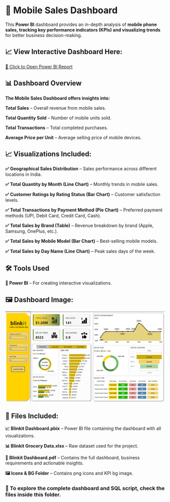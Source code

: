 # 📌 Mobile Sales Dashboard
This **Power BI** dashboard provides an in-depth analysis of **mobile phone sales, tracking key performance indicators (KPIs) and visualizing trends** for better business decision-making.

## 📈 View Interactive Dashboard Here:  

[🔗 Click to Open Power BI Report](https://app.powerbi.com/view?r=eyJrIjoiZTg4OTVkMmQtZGE2Ny00YjcwLWFhZjEtYmU0N2Q1OGY2NmQ1IiwidCI6IjcxM2MyZWExLWVmOWItNDVkMC1iODk4LTM2ZTc5MDRlN2M3MyJ9)

## 📊 Dashboard Overview
**The Mobile Sales Dashboard offers insights into:**

**Total Sales** – Overall revenue from mobile sales.

**Total Quantity Sold** – Number of mobile units sold.

**Total Transactions** – Total completed purchases.

**Average Price per Unit** – Average selling price of mobile devices.

## 📈 Visualizations Included:

**✅ Geographical Sales Distribution** – Sales performance across different locations in India.

**✅ Total Quantity by Month (Line Chart)** – Monthly trends in mobile sales.

**✅ Customer Ratings by Rating Status (Bar Chart)** – Customer satisfaction levels.

**✅ Total Transactions by Payment Method (Pie Chart)** – Preferred payment methods (UPI, Debit Card, Credit Card, Cash).

**✅ Total Sales by Brand (Table)** – Revenue breakdown by brand (Apple, Samsung, OnePlus, etc.).

**✅ Total Sales by Mobile Model (Bar Chart)** – Best-selling mobile models.

**✅ Total Sales by Day Name (Line Chart)** – Peak sales days of the week.



## 🛠 Tools Used
**🔹 Power BI** – For creating interactive visualizations.


## 🖼️ Dashboard Image:

![Mobile Shop Sales Dashboard](https://github.com/BarunChaudhury/Blinkit_Sales_Performance-Dashboard/blob/main/Dashboard%20image.png?raw=true)



## 📂 Files Included:

**📈 Blinkit Dashboard.pbix** – Power BI file containing the dashboard with all visualizations.

**📊 Blinkit Grocery Data.xlsx** – Raw dataset used for the project.

**📄 Blinkit Dashboard.pdf** – Contains the full dashboard, business requirements and actionable insights.

**🖼️ Icons & BG Folder** –   Contains png icons and KPI bg image. 


### 📌 To explore the complete dashboard and SQL script, check the files inside this folder. 

